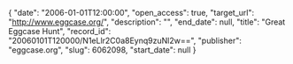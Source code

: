 {
  "date": "2006-01-01T12:00:00", 
  "open_access": true, 
  "target_url": "http://www.eggcase.org/", 
  "description": "", 
  "end_date": null, 
  "title": "Great Eggcase Hunt", 
  "record_id": "20060101T120000/N1eLlr2C0a8Eynq9zuNl2w==", 
  "publisher": "eggcase.org", 
  "slug": 6062098, 
  "start_date": null
}

